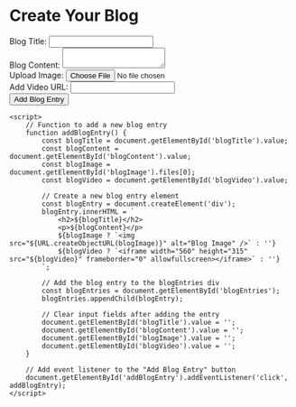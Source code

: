 <!DOCTYPE html>
<html>
<head>
    <title>Blog Creator</title>
    <style>

body {
    font-family: Arial, sans-serif;
    margin: 20px;
}

h1 {
    text-align: center;
}

div {
    margin-bottom: 10px;
}

label {
    display: block;
    font-weight: bold;
}

input[type="text"],
textarea,
input[type="file"] {
    width: 100%;
    padding: 8px;
    border: 1px solid #ccc;
    border-radius: 4px;
}

button {
    display: block;
    padding: 10px;
    background-color: #007bff;
    color: #fff;
    border: none;
    border-radius: 4px;
    cursor: pointer;
    transition: background-color 0.3s;
}

button:hover {
    background-color: #0056b3;
}

#blogEntries {
    margin-top: 20px;
}

h2 {
    margin-bottom: 5px;
}

p {
    margin-top: 5px;
}

img {
    max-width: 100%;
    margin-top: 10px;
}

iframe {
    width: 100%;
    height: 315px;
    margin-top: 10px;
}
    </style>
    <!-- Add any CSS or external libraries here -->
</head>
<body>
    <h1>Create Your Blog</h1>
    <div>
        <label for="blogTitle">Blog Title:</label>
        <input type="text" id="blogTitle" />
    </div>
    <div>
        <label for="blogContent">Blog Content:</label>
        <textarea id="blogContent"></textarea>
    </div>
    <div>
        <label for="blogImage">Upload Image:</label>
        <input type="file" id="blogImage" accept="image/*" />
    </div>
    <div>
        <label for="blogVideo">Add Video URL:</label>
        <input type="text" id="blogVideo" />
    </div>
    <button id="addBlogEntry">Add Blog Entry</button>
    <div id="blogEntries">
        <!-- Blog entries will be dynamically added here -->
    </div>

    <script>
        // Function to add a new blog entry
        function addBlogEntry() {
            const blogTitle = document.getElementById('blogTitle').value;
            const blogContent = document.getElementById('blogContent').value;
            const blogImage = document.getElementById('blogImage').files[0];
            const blogVideo = document.getElementById('blogVideo').value;
    
            // Create a new blog entry element
            const blogEntry = document.createElement('div');
            blogEntry.innerHTML = `
                <h2>${blogTitle}</h2>
                <p>${blogContent}</p>
                ${blogImage ? `<img src="${URL.createObjectURL(blogImage)}" alt="Blog Image" />` : ''}
                ${blogVideo ? `<iframe width="560" height="315" src="${blogVideo}" frameborder="0" allowfullscreen></iframe>` : ''}
            `;
    
            // Add the blog entry to the blogEntries div
            const blogEntries = document.getElementById('blogEntries');
            blogEntries.appendChild(blogEntry);
    
            // Clear input fields after adding the entry
            document.getElementById('blogTitle').value = '';
            document.getElementById('blogContent').value = '';
            document.getElementById('blogImage').value = '';
            document.getElementById('blogVideo').value = '';
        }
    
        // Add event listener to the "Add Blog Entry" button
        document.getElementById('addBlogEntry').addEventListener('click', addBlogEntry);
    </script>
</body>
</html>

